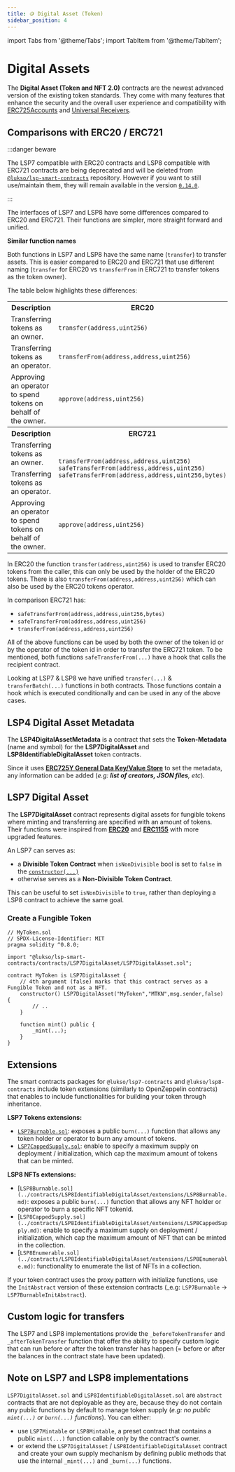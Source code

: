 ```yaml
---
title: 🪙 Digital Asset (Token)
sidebar_position: 4
---
```


import Tabs from '@theme/Tabs';
import TabItem from '@theme/TabItem';

# Digital Assets

The **Digital Asset (Token and NFT 2.0)** contracts are the newest advanced version of the existing token standards. They come with many features that enhance the security and the overall user experience and compatibility with [ERC725Accounts](/standards/accounts/lsp0-erc725account.md) and [Universal Receivers](/standards/accounts/lsp1-universal-receiver.md).

## Comparisons with ERC20 / ERC721

:::danger beware

The LSP7 compatible with ERC20 contracts and LSP8 compatible with ERC721 contracts are being deprecated and will be deleted from [`@lukso/lsp-smart-contracts`](https://github.com/lukso-network/lsp-smart-contracts) repository. However if you want to still use/maintain them, they will remain available in the version [`0.14.0`](https://github.com/lukso-network/lsp-smart-contracts/releases/tag/lsp-smart-contracts-v0.14.0).

:::

The interfaces of LSP7 and LSP8 have some differences compared to ERC20 and ERC721. Their functions are simpler, more straight forward and unified.

**Similar function names**

Both functions in LSP7 and LSP8 have the same name (`transfer`) to transfer assets. This is easier compared to ERC20 and ERC721 that use different naming (`transfer` for ERC20 vs `transferFrom` in ERC721 to transfer tokens as the token owner).

The table below highlights these differences:

<table>
  <tr>
    <th>Description</th>
    <th>ERC20</th>
    <th>LSP7</th>
  </tr>
  <tr>
    <td>Transferring tokens as an owner.</td>
    <td><code>transfer(address,uint256)</code></td>
    <td rowspan="2"><code>transfer(address,address,uint256,bool,bytes)</code></td>
  </tr>
  <tr>
    <td>Transferring tokens as an operator.</td>
    <td><code>transferFrom(address,address,uint256)</code></td>
  </tr>
  <tr>
    <td>Approving an operator to spend tokens on behalf of the owner.</td>
    <td><code>approve(address,uint256)</code></td>
    <td><code>authorizeOperator(address,uint256)</code></td>
  </tr>
  <tr>
    <th>Description</th>
    <th>ERC721</th>
    <th>LSP8</th>
  </tr>
  <tr>
    <td>Transferring tokens as an owner.</td>
    <td rowspan="2">
        <code>transferFrom(address,address,uint256)</code><br/>
        <code>safeTransferFrom(address,address,uint256)</code><br/>
        <code>safeTransferFrom(address,address,uint256,bytes)</code>
    </td>
    <td rowspan="2"><code>transfer(address,address,bytes32,bool,bytes)</code></td>
  </tr>
  <tr>
    <td>Transferring tokens as an operator.</td>
  </tr>
  <tr>
    <td>Approving an operator to spend tokens on behalf of the owner.</td>
    <td><code>approve(address,uint256)</code></td>
    <td><code>authorizeOperator(address,bytes32)</code></td>
  </tr>
</table>

In ERC20 the function `transfer(address,uint256)` is used to transfer ERC20 tokens from the caller, this can only be used by the holder of the ERC20 tokens. There is also `transferFrom(address,address,uint256)` which can also be used by the ERC20 tokens operator.

In comparison ERC721 has:

- `safeTransferFrom(address,address,uint256,bytes)`
- `safeTransferFrom(address,address,uint256)`
- `transferFrom(address,address,uint256)`

All of the above functions can be used by both the owner of the token id or by the operator of the token id in order to transfer the ERC721 token. To be mentioned, both functions `safeTransferFrom(...)` have a hook that calls the recipient contract.

Looking at LSP7 & LSP8 we have unified `transfer(...)` & `transferBatch(...)` functions in both contracts. Those functions contain a hook which is executed conditionally and can be used in any of the above cases.

## LSP4 Digital Asset Metadata

The **LSP4DigitalAssetMetadata** is a contract that sets the **Token-Metadata** (name and symbol) for the **LSP7DigitalAsset** and **LSP8IdentifiableDigitalAsset** token contracts.

Since it uses **[ERC725Y General Data Key/Value Store](https://eips.ethereum.org/EIPS/eip-725)** to set the metadata, any information can be added (_e.g: **list of creators, JSON files**, etc_).

## LSP7 Digital Asset

The **LSP7DigitalAsset** contract represents digital assets for fungible tokens where minting and transferring are specified with an amount of tokens. Their functions were inspired from **[ERC20](https://github.com/OpenZeppelin/openzeppelin-contracts/blob/master/contracts/token/ERC20/ERC20.sol)** and **[ERC1155](https://github.com/OpenZeppelin/openzeppelin-contracts/blob/master/contracts/token/ERC1155/ERC1155.sol)** with more upgraded features.

An LSP7 can serves as:

- a **Divisible Token Contract** when `isNonDivisible` bool is set to `false` in the [`constructor(...)`](#constructor)
- otherwise serves as a **Non-Divisible Token Contract**.

This can be useful to set `isNonDivisible` to `true`, rather than deploying a LSP8 contract to achieve the same goal.

### Create a Fungible Token

```solidity
// MyToken.sol
// SPDX-License-Identifier: MIT
pragma solidity ^0.8.0;

import "@lukso/lsp-smart-contracts/contracts/LSP7DigitalAsset/LSP7DigitalAsset.sol";

contract MyToken is LSP7DigitalAsset {
    // 4th argument (false) marks that this contract serves as a Fungible Token and not as a NFT.
    constructor() LSP7DigitalAsset("MyToken","MTKN",msg.sender,false) {
        // ..
    }

    function mint() public {
        _mint(...);
    }
}
```

## Extensions

The smart contracts packages for `@lukso/lsp7-contracts` and `@lukso/lsp8-contracts` include token extensions (similarly to OpenZeppelin contracts) that enables to include functionalities for building your token through inheritance.

**LSP7 Tokens extensions:**

- [`LSP7Burnable.sol`](../contracts/LSP7DigitalAsset/extensions/LSP7Burnable.md): exposes a public `burn(...)` function that allows any token holder or operator to burn any amount of tokens.
- [`LSP7CappedSupply.sol`](../contracts/LSP7DigitalAsset/extensions/LSP7CappedSupply.md): enable to specify a maximum supply on deployment / initialization, which cap the maximum amount of tokens that can be minted.

**LSP8 NFTs extensions:**

- [`LSP8Burnable.sol](../contracts/LSP8IdentifiableDigitalAsset/extensions/LSP8Burnable.md)`: exposes a public `burn(...)` function that allows any NFT holder or operator to burn a specific NFT tokenId.
- [`LSP8CappedSupply.sol](../contracts/LSP8IdentifiableDigitalAsset/extensions/LSP8CappedSupply.md)`: enable to specify a maximum supply on deployment / initialization, which cap the maximum amount of NFT that can be minted in the collection.
- [`LSP8Enumerable.sol](../contracts/LSP8IdentifiableDigitalAsset/extensions/LSP8Enumerable.md)`: functionality to enumerate the list of NFTs in a collection.

If your token contract uses the proxy pattern with initialize functions, use the `InitAbstract` version of these extension contracts (\_e.g: `LSP7Burnable` -> `LSP7BurnableInitAbstract`).

## Custom logic for transfers

The LSP7 and LSP8 implementations provide the `_beforeTokenTransfer` and `_afterTokenTransfer` function that offer the ability to specify custom logic that can run before or after the token transfer has happen (= before or after the balances in the contract state have been updated).

## Note on LSP7 and LSP8 implementations

`LSP7DigitalAsset.sol` and `LSP8IdentifiableDigitalAsset.sol` are `abstract` contracts that are not deployable as they are, because they do not contain any public functions by default to manage token supply (_e.g: no public `mint(...)` or `burn(...)` functions_). You can either:

- use `LSP7Mintable` or `LSP8Mintable`, a preset contract that contains a public `mint(...)` function callable only by the contract's owner.
- or extend the `LSP7DigitalAsset` / `LSP8IdentifiableDigitalAsset` contract and create your own supply mechanism by defining public methods that use the internal `_mint(...)` and `_burn(...)` functions.
